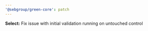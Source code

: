 ```yaml
---
'@sebgroup/green-core': patch
---
```


**Select:** Fix issue with initial validation running on untouched control

